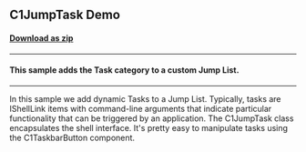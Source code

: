 ## C1JumpTask Demo
#### [Download as zip](https://minhaskamal.github.io/DownGit/#/home?url=https://github.com/GrapeCity/ComponentOne-WinForms-Samples/tree/master/NetFramework\Win7Pack\CS\JumpTaskDemo)
____
#### This sample adds the Task category to a custom Jump List.
____
In this sample we add dynamic Tasks to a Jump List. Typically, tasks are IShellLink items with command-line arguments that indicate particular functionality that can be triggered by an application. The C1JumpTask class encapsulates the shell interface. It's pretty easy to manipulate tasks using the C1TaskbarButton component. 